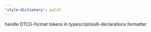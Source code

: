 ```yaml
---
'style-dictionary': patch
---
```


handle DTCG-format tokens in typescript/es6-declarations formatter
